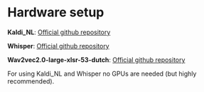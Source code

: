 
# Hardware setup


**Kaldi_NL**: [Official github repository](https://github.com/opensource-spraakherkenning-nl/Kaldi_NL)


**Whisper**: [Official github repository](https://github.com/openai/whisper)


**Wav2vec2.0-large-xlsr-53-dutch**: [Official github repository](https://huggingface.co/jonatasgrosman/wav2vec2-large-xlsr-53-dutch)


For using Kaldi_NL and Whisper no GPUs are needed (but highly recommended).
